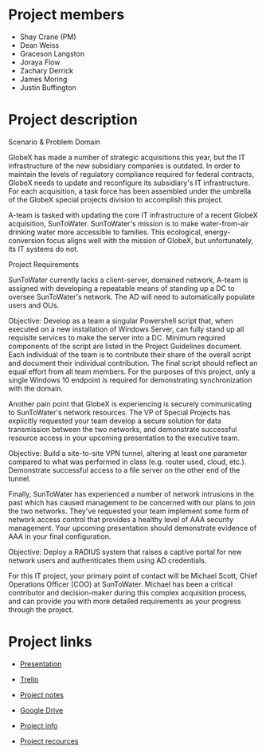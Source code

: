 # Project members

- Shay Crane (PM)
- Dean Weiss
- Graceson Langston
- Joraya Flow
- Zachary Derrick
- James Moring
- Justin Buffington

# Project description

Scenario & Problem Domain

GlobeX has made a number of strategic acquisitions this year, but the IT infrastructure of the new subsidiary companies is outdated. In order to maintain the levels of regulatory compliance required for federal contracts, GlobeX needs to update and reconfigure its subsidiary's IT infrastructure. For each acquisition, a task force has been assembled under the umbrella of the GlobeX special projects division to accomplish this project.

A-team is tasked with updating the core IT infrastructure of a recent GlobeX acquisition, SunToWater. SunToWater's mission is to make water-from-air drinking water more accessible to families. This ecological, energy-conversion focus aligns well with the mission of GlobeX, but unfortunately, its IT systems do not.

Project Requirements

SunToWater currently lacks a client-server, domained network, A-team is assigned with developing a repeatable means of standing up a DC to oversee SunToWater's network. The AD will need to automatically populate users and OUs.

Objective: Develop as a team a singular Powershell script that, when executed on a new installation of Windows Server, can fully stand up all requisite services to make the server into a DC. Minimum required components of the script are listed in the Project Guidelines document. Each individual of the team is to contribute their share of the overall script and document their individual contribution. The final script should reflect an equal effort from all team members.
For the purposes of this project, only a single Windows 10 endpoint is required for demonstrating synchronization with the domain.

Another pain point that GlobeX is experiencing is securely communicating to SunToWater's network resources. The VP of Special Projects has explicitly requested your team develop a secure solution for data transmission between the two networks, and demonstrate successful resource access in your upcoming presentation to the executive team.

Objective: Build a site-to-site VPN tunnel, altering at least one parameter compared to what was performed in class (e.g. router used, cloud, etc.). Demonstrate successful access to a file server on the other end of the tunnel.

Finally, SunToWater has experienced a number of network intrusions in the past which has caused management to be concerned with our plans to join the two networks. They've requested your team implement some form of network access control that provides a healthy level of AAA security management. Your upcoming presentation should demonstrate evidence of AAA in your final configuration.

Objective: Deploy a RADIUS system that raises a captive portal for new network users and authenticates them using AD credentials.

For this IT project, your primary point of contact will be Michael Scott, Chief Operations Officer (COO) at SunToWater. Michael has been a critical contributor and decision-maker during this complex acquisition process, and can provide you with more detailed requirements as your progress through the project.

# Project links 

- [Presentation](https://docs.google.com/presentation/d/1Sif0VAjqPbF0QHBEcV2P-AUg_wJ3-uEzQSdqGmysRlU/edit#slide=id.g2accd1c413_3_31)

- [Trello](https://trello.com/w/userworkspacebfb04e7284fa42e206b6f37190d2d8b0)

- [Project notes](https://docs.google.com/document/d/1ZmzZLe-2WrHut0lKq6pCeIBS6EGizh4QmFC5XFH9kSM/edit?usp=sharing)

- [Google Drive](https://drive.google.com/drive/folders/1WQBD1LV-MRXFgZAB2vL3vC6dAmajuu8b?usp=sharing)

- [Project info](https://docs.google.com/document/d/1xt1-SPPOYr2O94KUJwL2M3aaXxhxsQOGZ0i29wwUnLI/edit?usp=sharing)

- [Project recources](https://docs.google.com/document/d/1rwWmIHadRr3UATzwCxsvYYx46XnKDAfSNTsQzajbb3o/edit?usp=sharing)
